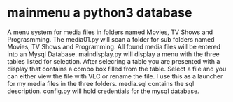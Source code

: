 # mainmenu a python3 database 
A menu system for media files in folders named Movies, TV Shows and Prograsmming. 
The media01.py will scan a folder for sub folders named Movies, TV Shows and Programming. 
All found media files will be entered into an Mysql Database. 
maindisplay.py will display a menu with the three tables listed for selection. 
After selecring a table you are presented with a display that contains a combo box filled from the table. 
Select a file and you can either view the file with VLC or rename the file. 
I use this as a launcher for my media files in the three folders. 
media.sql contains the sql description. 
config.py will hold credentials for the mysql database. 
